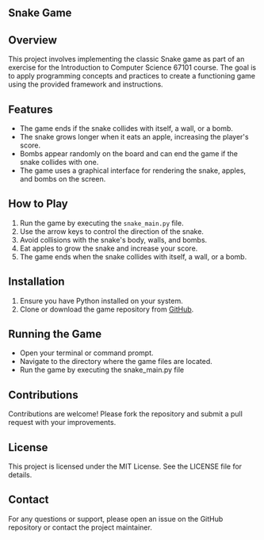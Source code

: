 ## Snake Game

## Overview
This project involves implementing the classic Snake game as part of an exercise for the Introduction to Computer Science 67101 course. The goal is to apply programming concepts and practices to create a functioning game using the provided framework and instructions.

## Features
- The game ends if the snake collides with itself, a wall, or a bomb.
- The snake grows longer when it eats an apple, increasing the player's score.
- Bombs appear randomly on the board and can end the game if the snake collides with one.
- The game uses a graphical interface for rendering the snake, apples, and bombs on the screen.

## How to Play
1. Run the game by executing the `snake_main.py` file.
2. Use the arrow keys to control the direction of the snake.
3. Avoid collisions with the snake's body, walls, and bombs.
4. Eat apples to grow the snake and increase your score.
5. The game ends when the snake collides with itself, a wall, or a bomb.

## Installation
1. Ensure you have Python installed on your system.
2. Clone or download the game repository from [GitHub](https://github.com/jamilbar/Snake-Game).

## Running the Game
- Open your terminal or command prompt.
- Navigate to the directory where the game files are located.
- Run the game by executing the snake_main.py file

## Contributions
Contributions are welcome! Please fork the repository and submit a pull request with your improvements.

## License
This project is licensed under the MIT License. See the LICENSE file for details.

## Contact
For any questions or support, please open an issue on the GitHub repository or contact the project maintainer.
